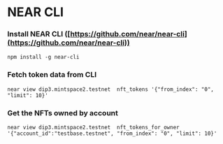 # NEAR CLI



### Install NEAR CLI ([https://github.com/near/near-cli](https://github.com/near/near-cli))

```
npm install -g near-cli
```

### Fetch token data from CLI <a href="#3.-fetch-token-data-from-cli" id="3.-fetch-token-data-from-cli"></a>

```
near view dip3.mintspace2.testnet  nft_tokens '{"from_index": "0", "limit": 10}'
```

### Get the NFTs owned by account <a href="#get-the-nfts-owned-by..." id="get-the-nfts-owned-by..."></a>

```
near view dip3.mintspace2.testnet  nft_tokens_for_owner '{"account_id":"testbase.testnet", "from_index": "0", "limit": 10}'
```
